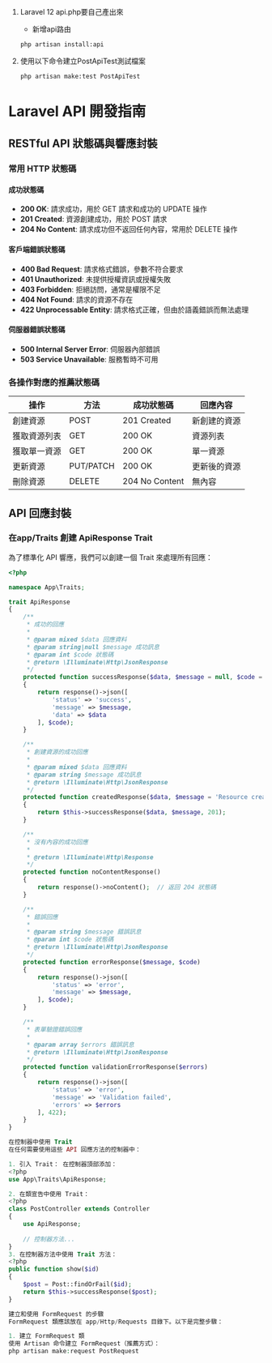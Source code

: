 1. Laravel 12 api.php要自己產出來
    - 新增api路由
    ```bash
    php artisan install:api
    ```

2. 使用以下命令建立PostApiTest測試檔案
    ```bash
    php artisan make:test PostApiTest
    ```
# Laravel API 開發指南

## RESTful API 狀態碼與響應封裝

### 常用 HTTP 狀態碼

#### 成功狀態碼
- **200 OK**: 請求成功，用於 GET 請求和成功的 UPDATE 操作
- **201 Created**: 資源創建成功，用於 POST 請求
- **204 No Content**: 請求成功但不返回任何內容，常用於 DELETE 操作

#### 客戶端錯誤狀態碼
- **400 Bad Request**: 請求格式錯誤，參數不符合要求
- **401 Unauthorized**: 未提供授權資訊或授權失敗
- **403 Forbidden**: 拒絕訪問，通常是權限不足
- **404 Not Found**: 請求的資源不存在
- **422 Unprocessable Entity**: 請求格式正確，但由於語義錯誤而無法處理

#### 伺服器錯誤狀態碼
- **500 Internal Server Error**: 伺服器內部錯誤
- **503 Service Unavailable**: 服務暫時不可用

### 各操作對應的推薦狀態碼

| 操作 | 方法 | 成功狀態碼 | 回應內容 |
|------|------|------------|---------|
| 創建資源 | POST | 201 Created | 新創建的資源 |
| 獲取資源列表 | GET | 200 OK | 資源列表 |
| 獲取單一資源 | GET | 200 OK | 單一資源 |
| 更新資源 | PUT/PATCH | 200 OK | 更新後的資源 |
| 刪除資源 | DELETE | 204 No Content | 無內容 |

## API 回應封裝

### 在app/Traits 創建 ApiResponse Trait

為了標準化 API 響應，我們可以創建一個 Trait 來處理所有回應：

```php
<?php

namespace App\Traits;

trait ApiResponse
{
    /**
     * 成功的回應
     * 
     * @param mixed $data 回應資料
     * @param string|null $message 成功訊息
     * @param int $code 狀態碼
     * @return \Illuminate\Http\JsonResponse
     */
    protected function successResponse($data, $message = null, $code = 200)
    {
        return response()->json([
            'status' => 'success',
            'message' => $message,
            'data' => $data
        ], $code);
    }

    /**
     * 創建資源的成功回應
     * 
     * @param mixed $data 回應資料
     * @param string $message 成功訊息
     * @return \Illuminate\Http\JsonResponse
     */
    protected function createdResponse($data, $message = 'Resource created successfully')
    {
        return $this->successResponse($data, $message, 201);
    }

    /**
     * 沒有內容的成功回應
     * 
     * @return \Illuminate\Http\Response
     */
    protected function noContentResponse()
    {
        return response()->noContent();  // 返回 204 狀態碼
    }

    /**
     * 錯誤回應
     * 
     * @param string $message 錯誤訊息
     * @param int $code 狀態碼
     * @return \Illuminate\Http\JsonResponse
     */
    protected function errorResponse($message, $code)
    {
        return response()->json([
            'status' => 'error',
            'message' => $message,
        ], $code);
    }

    /**
     * 表單驗證錯誤回應
     * 
     * @param array $errors 錯誤訊息
     * @return \Illuminate\Http\JsonResponse
     */
    protected function validationErrorResponse($errors)
    {
        return response()->json([
            'status' => 'error',
            'message' => 'Validation failed',
            'errors' => $errors
        ], 422);
    }
}

在控制器中使用 Trait
在任何需要使用這些 API 回應方法的控制器中：

1. 引入 Trait： 在控制器頂部添加：
<?php
use App\Traits\ApiResponse;

2. 在類宣告中使用 Trait：
<?php
class PostController extends Controller
{
    use ApiResponse;
    
    // 控制器方法...
}
3. 在控制器方法中使用 Trait 方法：
<?php
public function show($id)
{
    $post = Post::findOrFail($id);
    return $this->successResponse($post);
}

建立和使用 FormRequest 的步驟
FormRequest 類應該放在 app/Http/Requests 目錄下。以下是完整步驟：

1. 建立 FormRequest 類
使用 Artisan 命令建立 FormRequest（推薦方式）：
php artisan make:request PostRequest
